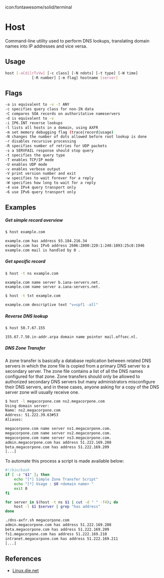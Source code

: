 icon:fontawesome/solid/terminal

# Host

Command-line utility used to perform DNS lookups, translating domain names into IP addresses and vice versa.

## Usage

```bash
host [-aCdilrTvVw] [-c class] [-N ndots] [-t type] [-W time]
            [-R number] [-m flag] hostname [server]
```

## Flags

```bash
-a is equivalent to -v -t ANY
-c specifies query class for non-IN data
-C compares SOA records on authoritative nameservers
-d is equivalent to -v
-i IP6.INT reverse lookups
-l lists all hosts in a domain, using AXFR
-m set memory debugging flag (trace|record|usage)
-N changes the number of dots allowed before root lookup is done
-r disables recursive processing
-R specifies number of retries for UDP packets
-s a SERVFAIL response should stop query
-t specifies the query type
-T enables TCP/IP mode
-U enables UDP mode
-v enables verbose output
-V print version number and exit
-w specifies to wait forever for a reply
-W specifies how long to wait for a reply
-4 use IPv4 query transport only
-6 use IPv6 query transport only
```

## Examples

##### Get simple record overview

```bash
$ host example.com

example.com has address 93.184.216.34
example.com has IPv6 address 2606:2800:220:1:248:1893:25c8:1946
example.com mail is handled by 0 .
```

##### Get specific record

```bash
$ host -t ns example.com

example.com name server b.iana-servers.net.
example.com name server a.iana-servers.net.

$ host -t txt example.com

example.com descriptive text "v=spf1 -all"
```

##### Reverse DNS lookup

```bash
$ host 50.7.67.155

155.67.7.50.in-addr.arpa domain name pointer mail.offsec.nl.
```

##### DNS Zone Transfer

A zone transfer is basically a database replication between related DNS servers in which the zone file is copied from a primary DNS server to a secondary server. The zone file contains a list of all the DNS names configured for that zone. Zone transfers should only be allowed to authorized secondary DNS servers but many administrators misconfigure their DNS servers, and in these cases, anyone asking for a copy of the DNS server zone will usually receive one.

```bash
$ host -l megacorpone.com ns2.megacorpone.com
Using domain server:
Name: ns2.megacorpone.com
Address: 51.222.39.63#53
Aliases:

megacorpone.com name server ns1.megacorpone.com.
megacorpone.com name server ns2.megacorpone.com.
megacorpone.com name server ns3.megacorpone.com.
admin.megacorpone.com has address 51.222.169.208
beta.megacorpone.com has address 51.222.169.209
[...]
```

To automate this process a script is made available below:

```bash
#!/bin/bash
if [ -z "$1" ]; then
    echo "[*] Simple Zone Transfer Script"
    echo "[*] Usage : $0 <domain name> "
    exit 0
fi

for server in $(host -t ns $1 | cut -d " " -f4); do
    host -l $1 $server | grep "has address"
done
```

```bash
./dns-axfr.sh megacorpone.com
admin.megacorpone.com has address 51.222.169.208
beta.megacorpone.com has address 51.222.169.209
fs1.megacorpone.com has address 51.222.169.210
intranet.megacorpone.com has address 51.222.169.211
[...]
```

## References

- [Linux.die.net](https://linux.die.net/man/1/host)
